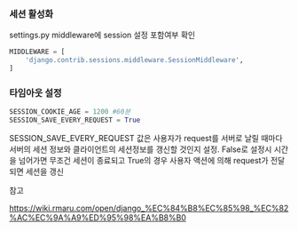 ### 세션 활성화

settings.py middleware에 session 설정 포함여부 확인

```python
MIDDLEWARE = [
    'django.contrib.sessions.middleware.SessionMiddleware',
]
```



### 타임아웃 설정

```python
SESSION_COOKIE_AGE = 1200 #60분
SESSION_SAVE_EVERY_REQUEST = True
```

SESSION_SAVE_EVERY_REQUEST 값은 사용자가 request를 서버로 날릴 때마다 서버의 세션 정보와 클라이언트의 세션정보를 갱신할 것인지 설정. False로 설정시 시간을 넘어가면 무조건 세션이 종료되고 True의 경우 사용자 액션에 의해 request가 전달되면 세션을 갱신



참고 

https://wiki.rmaru.com/open/django_%EC%84%B8%EC%85%98_%EC%82%AC%EC%9A%A9%ED%95%98%EA%B8%B0